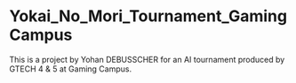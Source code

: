 # Yokai_No_Mori_Tournament_GamingCampus
This is a project by Yohan DEBUSSCHER for an AI tournament produced by GTECH 4 & 5 at Gaming Campus.
